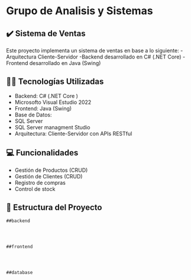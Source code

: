 # Grupo de Analisis y Sistemas

## ✔️ Sistema de Ventas

Este proyecto implementa un sistema de ventas en base a lo siguiente:
-Arquitectura Cliente-Servidor 
-Backend desarrollado en C# (.NET Core) 
-Frontend desarrollado en Java (Swing)

## 🧑‍💻 Tecnologías Utilizadas

- Backend: C# (.NET Core )
- 	Microsofto Visual Estudio 2022
- Frontend: Java (Swing)
- Base de Datos:
- 	SQL Server
- 	SQL Server managment Studio 
- Arquitectura: Cliente-Servidor con APIs RESTful

## 💻 Funcionalidades

- Gestión de Productos (CRUD)
- Gestión de Clientes (CRUD)
- Registro de compras
- Control de stock

## 📁 Estructura del Proyecto


	##backend
	
	
	
	
	##frontend
	


 
	##database


